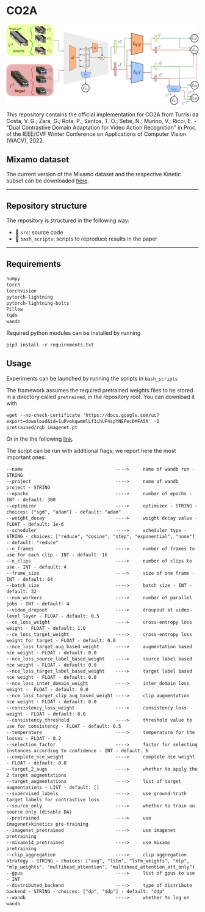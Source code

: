 # CO2A

![](co2a.png)

This repository contains the official implementation for CO2A from Turrisi da Costa, V. G.; Zara, G.; Rota, P.; Santos, T. O.; Sebe, N.; Murino, V.; Ricci, E. - "Dual Contrastive Domain Adaptation for Video Action Recognition" in Proc. of the IEEE/CVF Winter Conference on Applications of Computer Vision (WACV), 2022.

## Mixamo dataset

The current version of the Mixamo dataset and the respective Kinetic subset can be downloaded [here](https://drive.google.com/drive/folders/1vGeWBXO5hcFlEll-PLw6zbg-5QSauQGi?usp=sharing).


---

## Repository structure

The repository is structured in the following way:

- :file_folder: `src`: source code
- :large_blue_diamond: `bash_scripts`: scripts to reproduce results in the paper

---

## Requirements

```
numpy
torch
torchvision
pytorch-lightning
pytorch-lightning-bolts
Pillow
tqdm
wandb
```

Required python modules can be installed by running 

```
pip3 install -r requirements.txt
```

## Usage

Experiments can be launched by running the scripts in `bash_scripts`


The framework assumes the required pretrained weights files to be stored in a directory called `pretrained`, in the repository root. 
You can download it with
```
wget --no-check-certificate 'https://docs.google.com/uc?export=download&id=1uPvokqwmWlLf3ihUF4spYNEPecDMFA5A' -O pretrained/rgb_imagenet.pt
```
Or in the the following [link](https://drive.google.com/file/d/1uPvokqwmWlLf3ihUF4spYNEPecDMFA5A/view?usp=sharing).


The script can be run with additional flags; we report here the most important ones:

```
--name                                  ---->     name of wandb run - STRING
--project                               ---->     name of wandb project - STRING
--epochs                                ---->     number of epochs - INT - default: 300
--optimizer                             ---->     optimizer - STRING - choices: ["sgd", "adam"] - default: "adam"
--weight_decay                          ---->     weight decay value - FLOAT - default: 1e-6
--scheduler                             ---->     scheduler type - STRING - choices: ["reduce", "cosine", "step", "exponential", "none"] - default: "reduce"
--n_frames                              ---->     number of frames to use for each clip - INT - default: 16
--n_clips                               ---->     number of clips to use - INT - default: 4
--frame_size                            ---->     size of one frame - INT - default: 64
--batch_size                            ---->     batch size - INT - default: 32
--num_workers                           ---->     number of parallel jobs - INT - default: 4
--video_dropout                         ---->     droupout at video-level layer - FLOAT - default: 0.5
--ce_loss_weight                        ---->     cross-entropy loss weight - FLOAT - default: 1.0
--ce_loss_target_weight                 ---->     cross-entropy loss weight for target - FLOAT - default: 0.0
--nce_loss_target_aug_based_weight      ---->     augmentation based nce weight - FLOAT - default: 0.0
--nce_loss_source_label_based_weight    ---->     source label based nce weight - FLOAT - default: 0.0
--nce_loss_target_label_based_weight    ---->     target label based nce weight - FLOAT - default: 0.0
--nce_loss_inter_domain_weight          ---->     inter domain loss weight -  FLOAT - default: 0.0
--nce_loss_target_clip_aug_based_weight ---->     clip augmentation nce weight - FLOAT - default: 0.0
--consistency_loss_weight               ---->     consistency loss weight - FLOAT - default: 0.0
--consistency_threshold                 ---->     threshold value to use for consistency - FLOAT - default: 0.5
--temperature                           ---->     temperature for the losses - FLOAT - 0.2
--selection_factor                      ---->     factor for selecting instances according to confidence - INT - default: 6
--complete_nce_weight                   ---->     complete nce weight - FLOAT - default: 0.0
--target_2_augs                         ---->     whether to apply the 2 target augmentations
--target_augmentations                  ---->     list of target augmentations - LIST - default: []
--supervised_labels                     ---->     use ground-truth target labels for contrastive loss 
--source_only                           ---->     whether to train on source only (disable DA) 
--pretrained                            ---->     use imagenet+kinetics pre-training 
--imagenet_pretrained                   ---->     use imagenet pretraining 
--mixamo14_pretrained                   ---->     use mixamo pretraining 
--clip_aggregation                      ---->     clip aggregation strategy - STRING - choices: ["avg", "lstm", "lstm_weights", "mlp", "mlp_weights", "multihead_attention", "multihead_attention_att_only"]
--gpus                                  ---->     list of gpus to use - INT
--distributed_backend                   ---->     type of distribute backend - STRING - choices: ["dp", "ddp"] - default: "ddp"
--wandb                                 ---->     whether to log on wandb 
```

